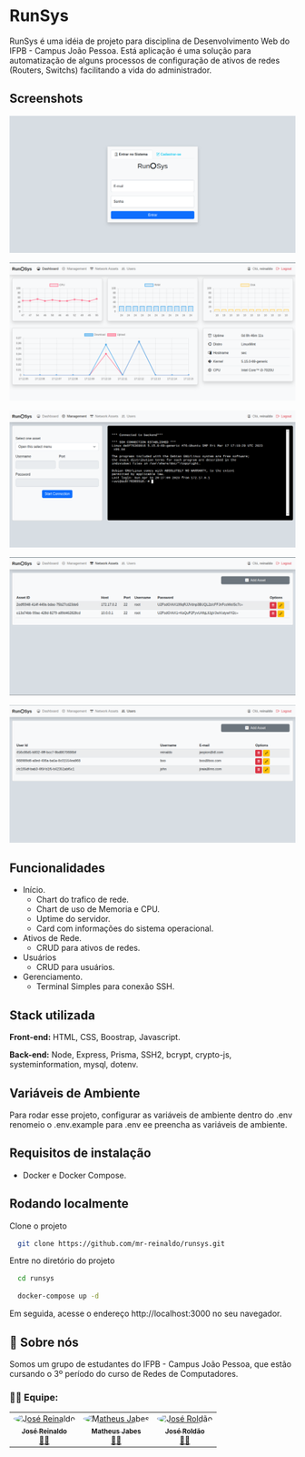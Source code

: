 
# RunSys

RunSys é uma idéia de projeto para disciplina de Desenvolvimento Web do IFPB - Campus João Pessoa. Está aplicação é uma solução para automatização de alguns processos de configuração de ativos de redes (Routers, Switchs) facilitando a vida do administrador.

## Screenshots

![App Screenshot](./screenshots/page-login.png)

![App Screenshot](./screenshots/dashboard-page.png)

![App Screenshot](./screenshots/management-page.png)

![App Screenshot](./screenshots/devices-pages.png)

![App Screenshot](./screenshots/users-page.png)


## Funcionalidades

- Início.
  - Chart do trafico de rede.
  - Chart de uso de Memoria e CPU.
  - Uptime do servidor.
  - Card com informações do sistema operacional.
- Ativos de Rede.
  - CRUD para ativos de redes.
- Usuários
  - CRUD para usuários.
- Gerenciamento.  
  - Terminal Simples para conexão SSH.

## Stack utilizada

**Front-end:** HTML, CSS, Boostrap, Javascript.

**Back-end:** Node, Express, Prisma, SSH2, bcrypt, crypto-js, systeminformation, mysql, dotenv.

## Variáveis de Ambiente

Para rodar esse projeto, configurar as variáveis de ambiente dentro do .env renomeio o .env.example para .env ee preencha as variáveis de ambiente.

## Requisitos de instalação

- Docker e Docker Compose.

## Rodando localmente

Clone o projeto

```bash
  git clone https://github.com/mr-reinaldo/runsys.git
```

Entre no diretório do projeto

```bash
  cd runsys
```

```bash
  docker-compose up -d
```

Em seguida, acesse o endereço http://localhost:3000 no seu navegador.


## 🚀 Sobre nós

Somos um grupo de estudantes do IFPB - Campus João Pessoa, que estão cursando o 3º período do curso de Redes de Computadores.

### 👨‍💻 Equipe:

<table>
  <tr>
	  <td align="center">
		<a href="https://github.com/mr-reinaldo">
		<img style="border-radius: 50%;" 
			src="https://avatars.githubusercontent.com/u/88012242?v=4" 
		     	width="100px;" 
		     	alt="José Reinaldo"/>
			<br />
			<sub><b>José Reinaldo</b></sub>
		  </a><br /><a href="https://github.com/mr-reinaldo" title="mr-reinaldo">👨‍🚀</a>
	  </td>
	  <td align="center">
		<a href="https://github.com/mjldl">
		<img style="border-radius: 50%;" 
			src="https://avatars.githubusercontent.com/u/96328462?v=4" 
		     	width="100px;" 
		     	alt="Matheus Jabes"/>
			<br />
			<sub><b>Matheus Jabes</b></sub>
		  </a><br /><a href="https://github.com/mjldl" title="mjldl">👨‍🚀</a>
	  </td>
	  <td align="center">
		<a href="https://github.com/joseroldao27062002">
		<img style="border-radius: 50%;" 
			src="https://avatars.githubusercontent.com/u/59697831?v=4" 
		     	width="100px;" 
		     	alt="José Roldão"/>
			<br />
			<sub><b>José Roldão</b></sub>
		  </a><br /><a href="https://github.com/joseroldao27062002" title="joseroldao27062002">👨‍🚀</a>
	  </td>
  </tr>
</table>